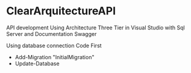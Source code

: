 # ClearArquitectureAPI
API development Using Architecture Three Tier in Visual Studio with Sql Server and Documentation Swagger

Using database connection
Code First

- Add-Migration "InitialMigration"
- Update-Database
